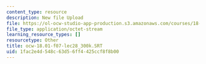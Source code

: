 ```yaml
---
content_type: resource
description: New file Upload
file: https://ol-ocw-studio-app-production.s3.amazonaws.com/courses/18-01sc-single-variable-calculus-fall-2010/1fac2e4d548c63d56ff4425ccf8f8b00_ocw-18.01-f07-lec28_300k.SRT
file_type: application/octet-stream
learning_resource_types: []
resourcetype: Other
title: ocw-18.01-f07-lec28_300k.SRT
uid: 1fac2e4d-548c-63d5-6ff4-425ccf8f8b00
---
```

